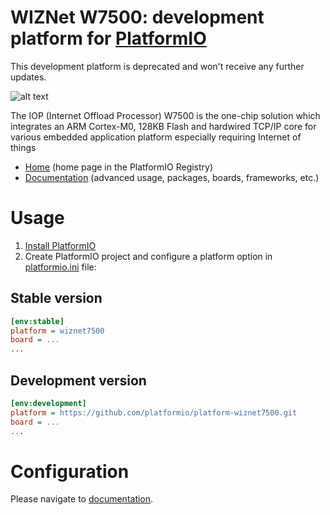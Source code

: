 # WIZNet W7500: development platform for [PlatformIO](https://platformio.org)

This development platform is deprecated and won't receive any further updates.

![alt text](https://github.com/platformio/platform-wiznet7500/workflows/Examples/badge.svg "WIZNet W7500 development platform")

The IOP (Internet Offload Processor) W7500 is the one-chip solution which integrates an ARM Cortex-M0, 128KB Flash and hardwired TCP/IP core for various embedded application platform especially requiring Internet of things

* [Home](https://registry.platformio.org/platforms/platformio/wiznet7500) (home page in the PlatformIO Registry)
* [Documentation](https://docs.platformio.org/page/platforms/wiznet7500.html) (advanced usage, packages, boards, frameworks, etc.)

# Usage

1. [Install PlatformIO](https://platformio.org)
2. Create PlatformIO project and configure a platform option in [platformio.ini](https://docs.platformio.org/page/projectconf.html) file:

## Stable version

```ini
[env:stable]
platform = wiznet7500
board = ...
...
```

## Development version

```ini
[env:development]
platform = https://github.com/platformio/platform-wiznet7500.git
board = ...
...
```

# Configuration

Please navigate to [documentation](https://docs.platformio.org/page/platforms/wiznet7500.html).
